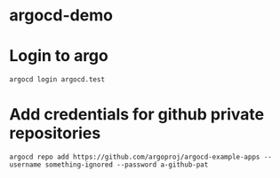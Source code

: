 # argocd-demo

# Login to argo
```
argocd login argocd.test
```

# Add credentials for github private repositories
```
argocd repo add https://github.com/argoproj/argocd-example-apps --username something-ignored --password a-github-pat
```